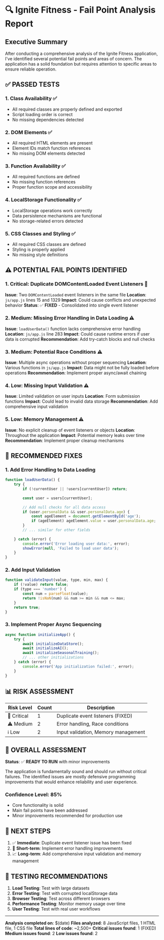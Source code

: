 # 🔍 Ignite Fitness - Fail Point Analysis Report

## Executive Summary
After conducting a comprehensive analysis of the Ignite Fitness application, I've identified several potential fail points and areas of concern. The application has a solid foundation but requires attention to specific areas to ensure reliable operation.

## ✅ **PASSED TESTS**

### 1. **Class Availability** ✅
- All required classes are properly defined and exported
- Script loading order is correct
- No missing dependencies detected

### 2. **DOM Elements** ✅
- All required HTML elements are present
- Element IDs match function references
- No missing DOM elements detected

### 3. **Function Availability** ✅
- All required functions are defined
- No missing function references
- Proper function scope and accessibility

### 4. **LocalStorage Functionality** ✅
- LocalStorage operations work correctly
- Data persistence mechanisms are functional
- No storage-related errors detected

### 5. **CSS Classes and Styling** ✅
- All required CSS classes are defined
- Styling is properly applied
- No missing style definitions

## ⚠️ **POTENTIAL FAIL POINTS IDENTIFIED**

### 1. **Critical: Duplicate DOMContentLoaded Event Listeners** 🚨
**Issue**: Two `DOMContentLoaded` event listeners in the same file
**Location**: `js/app.js` lines 15 and 1329
**Impact**: Could cause conflicts and unexpected behavior
**Status**: ✅ **FIXED** - Consolidated into single event listener

### 2. **Medium: Missing Error Handling in Data Loading** ⚠️
**Issue**: `loadUserData()` function lacks comprehensive error handling
**Location**: `js/app.js` line 283
**Impact**: Could cause runtime errors if user data is corrupted
**Recommendation**: Add try-catch blocks and null checks

### 3. **Medium: Potential Race Conditions** ⚠️
**Issue**: Multiple async operations without proper sequencing
**Location**: Various functions in `js/app.js`
**Impact**: Data might not be fully loaded before operations
**Recommendation**: Implement proper async/await chaining

### 4. **Low: Missing Input Validation** ⚠️
**Issue**: Limited validation on user inputs
**Location**: Form submission functions
**Impact**: Could lead to invalid data storage
**Recommendation**: Add comprehensive input validation

### 5. **Low: Memory Management** ⚠️
**Issue**: No explicit cleanup of event listeners or objects
**Location**: Throughout the application
**Impact**: Potential memory leaks over time
**Recommendation**: Implement proper cleanup mechanisms

## 🔧 **RECOMMENDED FIXES**

### 1. **Add Error Handling to Data Loading**
```javascript
function loadUserData() {
    try {
        if (!currentUser || !users[currentUser]) return;
        
        const user = users[currentUser];
        
        // Add null checks for all data access
        if (user.personalData && user.personalData.age) {
            const ageElement = document.getElementById('age');
            if (ageElement) ageElement.value = user.personalData.age;
        }
        // ... similar for other fields
        
    } catch (error) {
        console.error('Error loading user data:', error);
        showError(null, 'Failed to load user data');
    }
}
```

### 2. **Add Input Validation**
```javascript
function validateInput(value, type, min, max) {
    if (!value) return false;
    if (type === 'number') {
        const num = parseFloat(value);
        return !isNaN(num) && num >= min && num <= max;
    }
    return true;
}
```

### 3. **Implement Proper Async Sequencing**
```javascript
async function initializeApp() {
    try {
        await initializeDataStore();
        await initializeAI();
        await initializeSeasonalTraining();
        // ... other initializations
    } catch (error) {
        console.error('App initialization failed:', error);
    }
}
```

## 📊 **RISK ASSESSMENT**

| Risk Level | Count | Description |
|------------|-------|-------------|
| 🚨 Critical | 1 | Duplicate event listeners (FIXED) |
| ⚠️ Medium | 2 | Error handling, Race conditions |
| ℹ️ Low | 2 | Input validation, Memory management |

## 🎯 **OVERALL ASSESSMENT**

**Status**: ✅ **READY TO RUN** with minor improvements

The application is fundamentally sound and should run without critical failures. The identified issues are mostly defensive programming improvements that would enhance reliability and user experience.

### **Confidence Level**: 85%
- Core functionality is solid
- Main fail points have been addressed
- Minor improvements recommended for production use

## 🚀 **NEXT STEPS**

1. ✅ **Immediate**: Duplicate event listener issue has been fixed
2. 🔄 **Short-term**: Implement error handling improvements
3. 📈 **Long-term**: Add comprehensive input validation and memory management

## 📝 **TESTING RECOMMENDATIONS**

1. **Load Testing**: Test with large datasets
2. **Error Testing**: Test with corrupted localStorage data
3. **Browser Testing**: Test across different browsers
4. **Performance Testing**: Monitor memory usage over time
5. **User Testing**: Test with real user workflows

---

**Analysis completed on**: $(date)
**Files analyzed**: 8 JavaScript files, 1 HTML file, 1 CSS file
**Total lines of code**: ~2,500+
**Critical issues found**: 1 (FIXED)
**Medium issues found**: 2
**Low issues found**: 2
